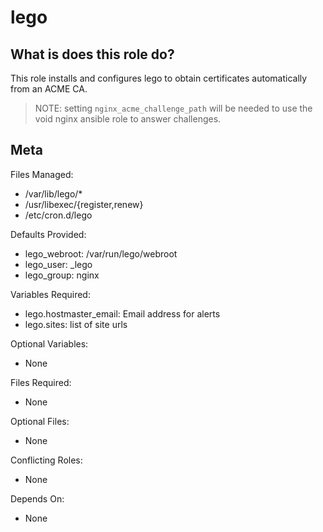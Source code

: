lego
====

What is does this role do?
--------------------------

This role installs and configures lego to obtain certificates
automatically from an ACME CA.

> NOTE: setting `nginx_acme_challenge_path` will be needed to
> use the void nginx ansible role to answer challenges.

Meta
----

Files Managed:
  * /var/lib/lego/*
  * /usr/libexec/{register,renew}
  * /etc/cron.d/lego

Defaults Provided:
  * lego_webroot: /var/run/lego/webroot
  * lego_user: _lego
  * lego_group: nginx

Variables Required:
  * lego.hostmaster_email: Email address for alerts
  * lego.sites: list of site urls

Optional Variables:
  * None

Files Required:
  * None

Optional Files:
  * None

Conflicting Roles:
  * None

Depends On:
  * None

